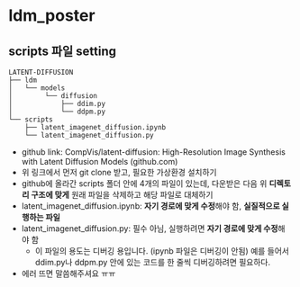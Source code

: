 # ldm_poster
## scripts 파일 setting

```
LATENT-DIFFUSION
├── ldm
│   └── models
│        └── diffusion
│            ├── ddim.py
│            └── ddpm.py
└── scripts
    ├── latent_imagenet_diffusion.ipynb
    └── latent_imagenet_diffusion.py

```
- github link: CompVis/latent-diffusion: High-Resolution Image Synthesis with Latent Diffusion Models (github.com)
- 위 링크에서 먼저 git clone 받고, 필요한 가상환경 설치하기
- github에 올라간 scripts 폴더 안에 4개의 파일이 있는데, 다운받은 다음 위 **디렉토리 구조에 맞게** 원래 파일을 삭제하고 해당 파일로 대체하기
- latent_imagenet_diffusion.ipynb: **자기 경로에 맞게 수정**해야 함, **실질적으로 실행하는 파일**
- latent_imagenet_diffusion.py: 필수 아님, 실행하려면 **자기 경로에 맞게 수정**해야 함
  - 이 파일의 용도는 디버깅 용입니다. (ipynb 파일은 디버깅이 안됨) 예를 들어서 ddim.py나 ddpm.py 안에 있는 코드를 한 줄씩 디버깅하려면 필요하다.  
- 에러 뜨면 말씀해주셔요 ㅠㅠ
